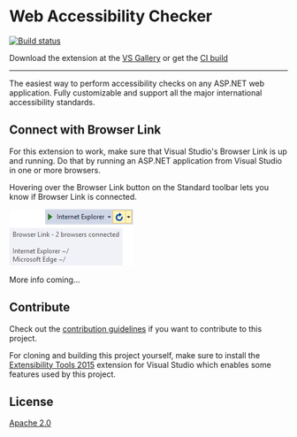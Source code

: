 # Web Accessibility Checker

[![Build status](https://ci.appveyor.com/api/projects/status/0skq7nlbcvdecv9a?svg=true)](https://ci.appveyor.com/project/madskristensen/browserreloadonsave)

Download the extension at the
[VS Gallery](https://visualstudiogallery.msdn.microsoft.com/46eef4d9-045b-4596-bd7f-eee980bb5450)
or get the
[CI build](http://vsixgallery.com/extension/2d8aa02a-8810-421f-97b9-86efc573fea3/)

------------------------------------------

The easiest way to perform accessibility checks
on any ASP.NET web application. Fully customizable
and support all the major international accessibility standards.

## Connect with Browser Link

For this extension to work, make sure that Visual Studio's
Browser Link is up and running. Do that by running an
ASP.NET application from Visual Studio in one or more
browsers.

Hovering over the Browser Link button on the Standard
toolbar lets you know if Browser Link is connected.

![Browser Link Tooltip](art/browser-link-tooltip.png)

More info coming...

## Contribute
Check out the [contribution guidelines](.github/CONTRIBUTING.md)
if you want to contribute to this project.

For cloning and building this project yourself, make sure 
to install the
[Extensibility Tools 2015](https://visualstudiogallery.msdn.microsoft.com/ab39a092-1343-46e2-b0f1-6a3f91155aa6)
extension for Visual Studio which enables some features
used by this project.

## License
[Apache 2.0](LICENSE) 